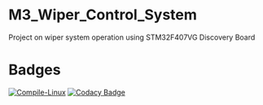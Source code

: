 # M3_Wiper_Control_System
Project on wiper system operation using STM32F407VG Discovery Board
# Badges
[![Compile-Linux](https://github.com/NikithYD/M3_Wiper_Control_System/actions/workflows/c-cpp.yml/badge.svg)](https://github.com/NikithYD/M3_Wiper_Control_System/actions/workflows/c-cpp.yml)
[![Codacy Badge](https://app.codacy.com/project/badge/Grade/403b18bde93948cebc1c2efd8fcc0011)](https://www.codacy.com/gh/NikithYD/M3_Wiper_Control_System/dashboard?utm_source=github.com&amp;utm_medium=referral&amp;utm_content=NikithYD/M3_Wiper_Control_System&amp;utm_campaign=Badge_Grade)
